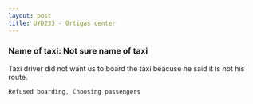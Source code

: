 ```yaml
---
layout: post
title: UYD233 - Ortigas center
---
```


### Name of taxi: Not sure name of taxi

Taxi driver did not want us to board the taxi beacuse he said it is not his route.

```Refused boarding, Choosing passengers```
